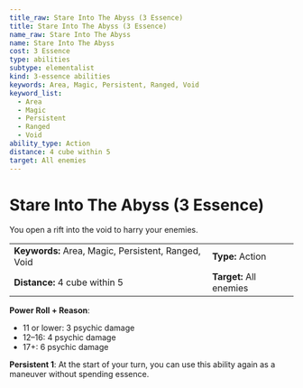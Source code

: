 ```yaml
---
title_raw: Stare Into The Abyss (3 Essence)
title: Stare Into The Abyss (3 Essence)
name_raw: Stare Into The Abyss
name: Stare Into The Abyss
cost: 3 Essence
type: abilities
subtype: elementalist
kind: 3-essence abilities
keywords: Area, Magic, Persistent, Ranged, Void
keyword_list:
  - Area
  - Magic
  - Persistent
  - Ranged
  - Void
ability_type: Action
distance: 4 cube within 5
target: All enemies
---
```


# Stare Into The Abyss (3 Essence)

You open a rift into the void to harry your enemies.

|                                                     |                         |
| :-------------------------------------------------- | :---------------------- |
| **Keywords:** Area, Magic, Persistent, Ranged, Void | **Type:** Action        |
| **Distance:** 4 cube within 5                       | **Target:** All enemies |

**Power Roll + Reason**:

- 11 or lower: 3 psychic damage
- 12–16: 4 psychic damage
- 17+: 6 psychic damage

**Persistent 1**: At the start of your turn, you can use this ability again as a maneuver without spending essence.
